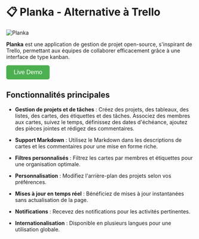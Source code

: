 # 📋 Planka - Alternative à Trello

![Planka](https://planka.app/cms-content/1/uploads/images/606395ea59a7c35fa8/demo28594da7dd7582c7f4c59bb263d1048e.gif)

**Planka** est une application de gestion de projet open-source, s'inspirant de Trello, permettant aux équipes de collaborer efficacement grâce à une interface de type kanban.

<a href="https://plankanban.github.io/planka/#/" target="_blank">
  <button style="padding: 10px 20px; font-size: 16px; cursor: pointer; background-color: #4CAF50; color: white; border: none; border-radius: 5px;">
    Live Demo
  </button>
</a>

## Fonctionnalités principales

- **Gestion de projets et de tâches** : Créez des projets, des tableaux, des listes, des cartes, des étiquettes et des tâches. Associez des membres aux cartes, suivez le temps, définissez des dates d'échéance, ajoutez des pièces jointes et rédigez des commentaires.

- **Support Markdown** : Utilisez le Markdown dans les descriptions de cartes et les commentaires pour une mise en forme riche.

- **Filtres personnalisés** : Filtrez les cartes par membres et étiquettes pour une organisation optimale.

- **Personnalisation** : Modifiez l'arrière-plan des projets selon vos préférences.

- **Mises à jour en temps réel** : Bénéficiez de mises à jour instantanées sans actualisation de la page.

- **Notifications** : Recevez des notifications pour les activités pertinentes.

- **Internationalisation** : Disponible en plusieurs langues pour une utilisation globale.
